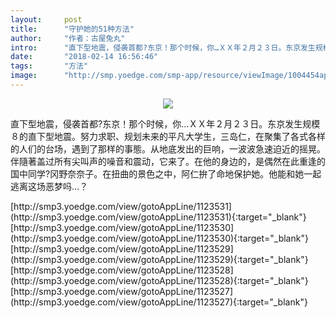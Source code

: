 ```yaml
---
layout:     post
title:      "守护她的51种方法"
author:     "作者：古屋兔丸"
intro:      "直下型地震，侵袭首都?东京！那个时候，你…ＸＸ年２月２３日。东京发生规模８的直下型地震。努力求职、规划未来的平凡大学生，三岛仁，在聚集了各式各样的人们的台场，遇到了那样的事態。从地底发出的巨响，一波波急速迫近的摇晃。伴隨著盖过所有尖叫声的噪音和震动，它来了。在他的身边的，是偶然在此重逢的国中同学?冈野奈奈子。在扭曲的景色之中，阿仁拚了命地保护她。他能和她一起逃离这场恶梦吗…？"
date:       "2018-02-14 16:56:46"
tags:       "方法"
image:      "http://smp.yoedge.com/smp-app/resource/viewImage/1004454appline.png"
---
```

<div style="text-align: center">
<p><img src="http://smp.yoedge.com/smp-app/resource/viewImage/1004454appline.png"/></p>
</div>
<p class="post-meta">
<span>直下型地震，侵袭首都?东京！那个时候，你…ＸＸ年２月２３日。东京发生规模８的直下型地震。努力求职、规划未来的平凡大学生，三岛仁，在聚集了各式各样的人们的台场，遇到了那样的事態。从地底发出的巨响，一波波急速迫近的摇晃。伴隨著盖过所有尖叫声的噪音和震动，它来了。在他的身边的，是偶然在此重逢的国中同学?冈野奈奈子。在扭曲的景色之中，阿仁拚了命地保护她。他能和她一起逃离这场恶梦吗…？</span>
</p>
[http://smp3.yoedge.com/view/gotoAppLine/1123531](http://smp3.yoedge.com/view/gotoAppLine/1123531){:target="_blank"}
[http://smp3.yoedge.com/view/gotoAppLine/1123530](http://smp3.yoedge.com/view/gotoAppLine/1123530){:target="_blank"}
[http://smp3.yoedge.com/view/gotoAppLine/1123529](http://smp3.yoedge.com/view/gotoAppLine/1123529){:target="_blank"}
[http://smp3.yoedge.com/view/gotoAppLine/1123528](http://smp3.yoedge.com/view/gotoAppLine/1123528){:target="_blank"}
[http://smp3.yoedge.com/view/gotoAppLine/1123527](http://smp3.yoedge.com/view/gotoAppLine/1123527){:target="_blank"}


